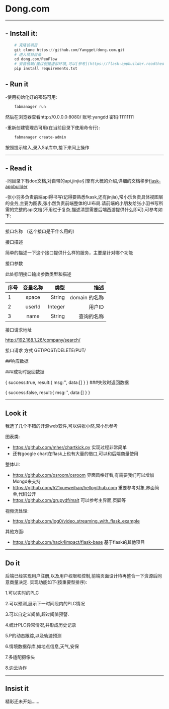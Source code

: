   # Dong.com
  ------------------------------------------------------------------------
  ## - Install it:
  
  ```python
      # 克隆该项目
      git clone https://github.com/Yangget/dong.com.git
      # 进入项目目录
      cd dong.com/PeoFlow
      # 安装依赖(建议创建虚拟环境,可以[参考](https://flask-appbuilder.readthedocs.io/en/latest/installation.html],不创建虚拟环境影响不大)
      pip install requirements.txt
  ```
  
  ## - Run it 
  -使用初始化好的密码可用:
  ```python
      fabmanager run
  ```
  然后在浏览器查看http://0.0.0.0:8080/
  账号:yangdd
  密码:11111111
  
  -重新创建管理员可用(在当前目录下使用命令行):
  ```python
      fabmanager create-admin      
  ```
  按照提示输入,录入Sql库中,接下来同上操作
  
  __________________________________________________________________________
  
  ## - Read it
  
  -同目录下有doc文档,对自带的api,jinjia引擎有大概的介绍,详细的文档移步[flask-appbuilder](https://flask-appbuilder.readthedocs.io/en/latest/intro.html)
  
  -张小羽多负责前端api得书写(记得要熟悉fkask,还有jinjia),常小乐负责具体视图层的业务,主要为图表,张小然负责前端整体的UI布局.请前端的小朋友给张小羽书写所需的完整的api文档(不用过于复杂,描述清楚需要后端西游提供什么即可),可参考如下:
  
-------------------------------------------------------------------
接口名称 （这个接口是干什么用的）

接口描述

简单的描述一下这个接口提供什么样的服务，主要是针对哪个功能

接口参数

此处标明接口输出参数类型和描述

 序号         |  变量名称	     | 类型	         | 描述
:----------- | :-----------: | -----------: | -----------:
1	           |   space	     | String	      | domain 的名称
2	           |   userId      | Integer      | 用户ID
3	           |   name	       | String	      | 查询的名称

接口请求地址

http://192.168.1.26/company/search/

接口请求 方式 GET/POST/DELETE/PUT/

##响应数据

###成功时返回数据

{
     success:true,
     result:{
        msg:'',
        data:[]
     }
}
###失败时返回数据

{
    success:false,
    result:{
        msg:'',
        data:[]
    }
}
____________________________________________________________________________
## Look it
我选了几个不错的开源web软件,可以供张小然,常小乐参考

图表类:

- https://github.com/mher/chartkick.py 实现过程非常简单
- 还有google chart在flask上也有大量的借口,可以和后端商量使用

整体UI:

- https://github.com/osroom/osroom 界面风格好看,有需要我们可以增加Mongd来支持
- https://github.com/521xueweihan/hellogithub.com 重要参考对象,界面简单,代码公开
- https://github.com/grupydf/malt 可以参考主界面,页脚等

视频流处理:

- https://github.com/log0/video_streaming_with_flask_example

其他方面:

- https://github.com/hack4impact/flask-base 基于flask的其他项目
____________________________________________________________________________
## Do it

后端已经实现用户注册,以及用户权限和控制,前端页面设计待再整合一下资源后同意商量决定.
实现功能如下(按重要型排序):
 
1.可以实时的PLC

2.可以预测,展示下一时间段内的PLC情况

3.可以自定义阀值,超过阀值预警.

4.统计PLC异常情况,并形成历史记录

5.P的动态跟踪,以及轨迹预测

6.情境数据存库,如地点信息,天气,安保

7.多适配摄像头

8.边云协作

____________________________________________________________________________

## Insist it

精彩还未开始......
